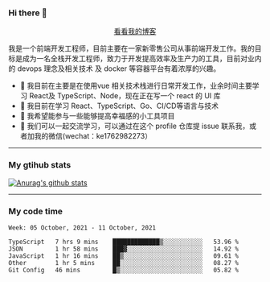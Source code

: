 ### Hi there 👋

<p align="center">
  <a href="https://real-jacket.github.io/">看看我的博客</a>
</p>

我是一个前端开发工程师，目前主要在一家新零售公司从事前端开发工作。我的目标是成为一名全栈开发工程师，致力于开发提高效率及生产力的工具，目前对业内的 devops 理念及相关技术 及 docker 等容器平台有着浓厚的兴趣。

- 🔭 我目前在主要是在使用vue 相关技术栈进行日常开发工作，业余时间主要学习 React及 TypeScript、Node，现在正在写一个 react 的 UI 库 
- 🌱 我目前在学习 React、TypeScript、Go、CI/CD等语言与技术
- 👯 我希望能参与一些能够提高幸福感的小工具项目
- 💬 我们可以一起交流学习，可以通过在这个 profile 仓库提 issue 联系我，或者加我的微信(wechat：ke1762982273）

***

### My gtihub stats

[![Anurag's github stats](https://github-readme-stats.vercel.app/api?username=real-jacket)](https://github.com/anuraghazra/github-readme-stats)

***

### My code time

<!--START_SECTION:waka-->
```text
Week: 05 October, 2021 - 11 October, 2021

TypeScript   7 hrs 9 mins    █████████████▒░░░░░░░░░░░   53.96 % 
JSON         1 hr 58 mins    ███▓░░░░░░░░░░░░░░░░░░░░░   14.92 % 
JavaScript   1 hr 16 mins    ██▒░░░░░░░░░░░░░░░░░░░░░░   09.61 % 
Other        1 hr 5 mins     ██░░░░░░░░░░░░░░░░░░░░░░░   08.27 % 
Git Config   46 mins         █▒░░░░░░░░░░░░░░░░░░░░░░░   05.82 % 
```
<!--END_SECTION:waka-->
